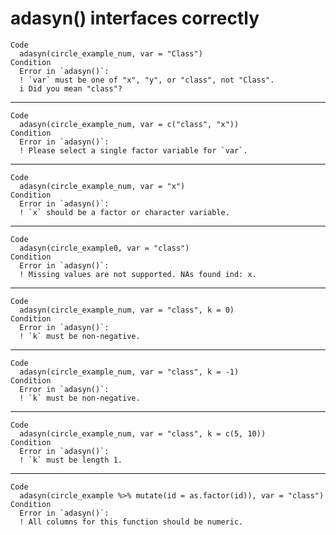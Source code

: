 # adasyn() interfaces correctly

    Code
      adasyn(circle_example_num, var = "Class")
    Condition
      Error in `adasyn()`:
      ! `var` must be one of "x", "y", or "class", not "Class".
      i Did you mean "class"?

---

    Code
      adasyn(circle_example_num, var = c("class", "x"))
    Condition
      Error in `adasyn()`:
      ! Please select a single factor variable for `var`.

---

    Code
      adasyn(circle_example_num, var = "x")
    Condition
      Error in `adasyn()`:
      ! `x` should be a factor or character variable.

---

    Code
      adasyn(circle_example0, var = "class")
    Condition
      Error in `adasyn()`:
      ! Missing values are not supported. NAs found ind: x.

---

    Code
      adasyn(circle_example_num, var = "class", k = 0)
    Condition
      Error in `adasyn()`:
      ! `k` must be non-negative.

---

    Code
      adasyn(circle_example_num, var = "class", k = -1)
    Condition
      Error in `adasyn()`:
      ! `k` must be non-negative.

---

    Code
      adasyn(circle_example_num, var = "class", k = c(5, 10))
    Condition
      Error in `adasyn()`:
      ! `k` must be length 1.

---

    Code
      adasyn(circle_example %>% mutate(id = as.factor(id)), var = "class")
    Condition
      Error in `adasyn()`:
      ! All columns for this function should be numeric.

